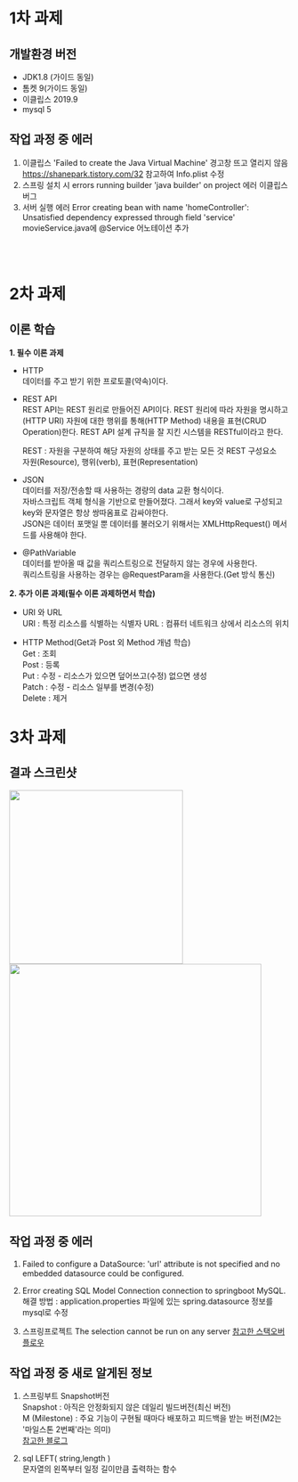 # 1차 과제
## 개발환경 버전
- JDK1.8 (가이드 동일)
- 톰켓 9(가이드 동일)
- 이클립스 2019.9
- mysql 5

## 작업 과정 중 에러
1. 이클립스 'Failed to create the Java Virtual Machine' 경고창 뜨고 열리지 않음
<https://shanepark.tistory.com/32> 참고하여 Info.plist 수정
2. 스프링 설치 시 errors running builder 'java builder' on project 에러
이클립스 버그
3. 서버 실행 에러 Error creating bean with name 'homeController': Unsatisfied dependency expressed through field 'service'
movieService.java에 @Service 어노테이션 추가

<br><br>
# 2차 과제

## 이론 학습
**1. 필수 이론 과제**
- HTTP    
데이터를 주고 받기 위한 프로토콜(약속)이다.

- REST API    
REST API는 REST 원리로 만들어진 API이다.
REST 원리에 따라 자원을 명시하고(HTTP URI) 자원에 대한 행위를 통해(HTTP Method) 내용을 표현(CRUD Operation)한다.
REST API 설계 규칙을 잘 지킨 시스템을 RESTful이라고 한다.

  REST : 자원을 구분하여 해당 자원의 상태를 주고 받는 모든 것
  REST 구성요소    
  자원(Resource), 행위(verb), 표현(Representation)

- JSON    
데이터를 저장/전송할 때 사용하는 경량의 data 교환 형식이다.    
자바스크립트 객체 형식을 기반으로 만들어졌다. 그래서 key와 value로 구성되고 key와 문자열은 항상 쌍따옴표로 감싸야한다.    
JSON은 데이터 포맷일 뿐 데이터를 불러오기 위해서는 XMLHttpRequest() 메서드를 사용해야 한다.    

- @PathVariable    
데이터를 받아올 때 값을 쿼리스트링으로 전달하지 않는 경우에 사용한다.    
쿼리스트링을 사용하는 경우는 @RequestParam을 사용한다.(Get 방식 통신)    

**2. 추가 이론 과제(필수 이론 과제하면서 학습)**
- URI 와 URL    
URI : 특정 리소스를 식별하는 식별자
URL : 컴퓨터 네트워크 상에서 리소스의 위치

- HTTP Method(Get과 Post 외 Method 개념 학습)    
Get : 조회    
Post : 등록    
Put : 수정 - 리소스가 있으면 덮어쓰고(수정) 없으면 생성    
Patch : 수정 - 리소스 일부를 변경(수정)    
Delete : 제거 


# 3차 과제
## 결과 스크린샷
<div>
  <img width="312" src="https://github.com/vihiolet/spring/assets/108925254/d2dd35f5-860a-4aa0-9cc3-e5d18c8ec563">
  <img width="453" src="https://github.com/vihiolet/spring/assets/108925254/7a2db646-ccd0-4622-8c87-06f4e7f4cb39">
</div>

## 작업 과정 중 에러
1. Failed to configure a DataSource: 'url' attribute is not specified and no embedded datasource could be configured.    
2. Error creating SQL Model Connection connection to springboot MySQL.    
   해결 방법 : application.properties 파일에 있는 spring.datasource 정보를 mysql로 수정

3. 스프링프로젝트 The selection cannot be run on any server
   <a href="https://stackoverflow.com/questions/32731672/the-selection-cannot-be-run-on-any-server">참고한 스택오버플로우</a>

## 작업 과정 중 새로 알게된 정보    
1. 스프링부트 Snapshot버전    
   Snapshot : 아직은 안정화되지 않은 데일리 빌드버전(최신 버전)    
   M (Milestone) : 주요 기능이 구현될 때마다 배포하고 피드백을 받는 버전(M2는 '마일스톤 2번째'라는 의미)    
   <a href="https://m.blog.naver.com/PostView.naver?blogId=doyoung0205&logNo=221783121918&categoryNo=1&proxyReferer=">참고한 블로그</a>    

2. sql LEFT( string,length )    
   문자열의 왼쪽부터 일정 길이만큼 출력하는 함수
   
